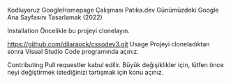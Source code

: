 Kodluyoruz GoogleHomepage Çalışması
Patika.dev Günümüzdeki Google Ana Sayfasını Tasarlamak (2022)

Installation
Öncelikle bu projeyi clonelayın.

https://github.com/dilaraock/cssodev3.git
Usage
Projeyi cloneladıktan sonra Visual Studio Code programında açınız.

Contributing
Pull requestler kabul edilir. Büyük değişiklikler için, lütfen önce neyi değiştirmek istediğinizi tartışmak için konu açınız.

